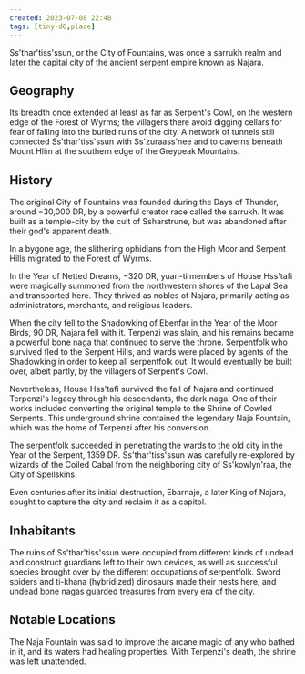 ```yaml
---
created: 2023-07-08 22:48
tags: [tiny-d6,place]
---
```

Ss'thar'tiss'ssun, or the City of Fountains, was once a sarrukh realm and later the capital city of the ancient serpent empire known as Najara.

## Geography
Its breadth once extended at least as far as Serpent's Cowl, on the western edge of the Forest of Wyrms; the villagers there avoid digging cellars for fear of falling into the buried ruins of the city. A network of tunnels still connected Ss'thar'tiss'ssun with Ss'zuraass'nee and to caverns beneath Mount Hlim at the southern edge of the Greypeak Mountains.

## History
The original City of Fountains was founded during the Days of Thunder, around −30,000 DR, by a powerful creator race called the sarrukh. It was built as a temple-city by the cult of Ssharstrune, but was abandoned after their god's apparent death.

In a bygone age, the slithering ophidians from the High Moor and Serpent Hills migrated to the Forest of Wyrms.

In the Year of Netted Dreams, −320 DR, yuan-ti members of House Hss'tafi were magically summoned from the northwestern shores of the Lapal Sea and transported here. They thrived as nobles of Najara, primarily acting as administrators, merchants, and religious leaders.

When the city fell to the Shadowking of Ebenfar in the Year of the Moor Birds, 90 DR, Najara fell with it. Terpenzi was slain, and his remains became a powerful bone naga that continued to serve the throne. Serpentfolk who survived fled to the Serpent Hills, and wards were placed by agents of the Shadowking in order to keep all serpentfolk out. It would eventually be built over, albeit partly, by the villagers of Serpent's Cowl.

Nevertheless, House Hss'tafi survived the fall of Najara and continued Terpenzi's legacy through his descendants, the dark naga. One of their works included converting the original temple to the Shrine of Cowled Serpents. This underground shrine contained the legendary Naja Fountain, which was the home of Terpenzi after his conversion.

The serpentfolk succeeded in penetrating the wards to the old city in the Year of the Serpent, 1359 DR. Ss'thar'tiss'ssun was carefully re-explored by wizards of the Coiled Cabal from the neighboring city of Ss'kowlyn'raa, the City of Spellskins.

Even centuries after its initial destruction, Ebarnaje, a later King of Najara, sought to capture the city and reclaim it as a capitol.

## Inhabitants
The ruins of Ss'thar'tiss'ssun were occupied from different kinds of undead and construct guardians left to their own devices, as well as successful species brought over by the different occupations of serpentfolk. Sword spiders and ti-khana (hybridized) dinosaurs made their nests here, and undead bone nagas guarded treasures from every era of the city.

## Notable Locations
The Naja Fountain was said to improve the arcane magic of any who bathed in it, and its waters had healing properties. With Terpenzi's death, the shrine was left unattended.